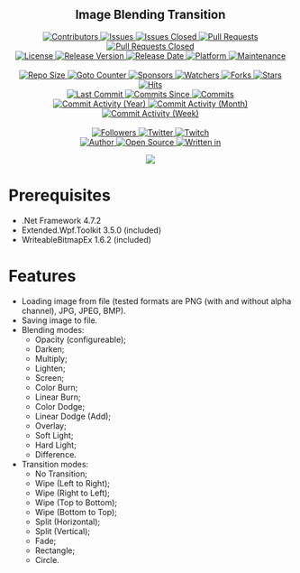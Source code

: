 <p align="center">
	<h2 align="center"><b>Image Blending Transition</b></h2>
</p>

<p align="center">
	<a href="https://github.com/greencomfytea/image-blending-transition/graphs/contributors">
		<img alt="Contributors" src="https://custom-icon-badges.demolab.com/github/contributors/greencomfytea/image-blending-transition?logo=person-add" />
	</a>
	<a href="https://github.com/greencomfytea/image-blending-transition/issues">
		<img alt="Issues" src="https://custom-icon-badges.demolab.com/github/issues/greencomfytea/image-blending-transition?logo=issue-opened" />
	</a>
	<a href="https://github.com/greencomfytea/image-blending-transition/issues">
		<img alt="Issues Closed" src="https://custom-icon-badges.demolab.com/github/issues-closed/greencomfytea/image-blending-transition?logo=issue-closed" />
	</a>
	<a href="https://github.com/greencomfytea/image-blending-transition/pulls">
		<img alt="Pull Requests" src="https://custom-icon-badges.demolab.com/github/issues-pr/greencomfytea/image-blending-transition?logo=git-pull-request" />
	</a>
	<a href="https://github.com/greencomfytea/image-blending-transition/pulls">
		<img alt="Pull Requests Closed" src="https://custom-icon-badges.demolab.com/github/issues-pr-closed/greencomfytea/image-blending-transition?logo=git-pull-request-closed" />
	</a>
	<br>
	<a href="https://github.com/greencomfytea/image-blending-transition/blob/main/LICENSE">
		<img alt="License" src="https://custom-icon-badges.demolab.com/github/license/greencomfytea/image-blending-transition?logo=law" />
	</a>
	<a href="https://github.com/greencomfytea/image-blending-transition/releases">
		<img alt="Release Version" src="https://custom-icon-badges.demolab.com/github/v/release/greencomfytea/image-blending-transition?logo=tag" />
	</a>
	<a href="https://github.com/greencomfytea/image-blending-transition/releases">
		<img alt="Release Date" src="https://custom-icon-badges.demolab.com/github/release-date/greencomfytea/image-blending-transition?logo=clock" />
	</a>
	<a href="">
		<img alt="Platform" src="https://custom-icon-badges.demolab.com/badge/platform-win x86%20%7C%20win x64-blue?logo=device-desktop" />
	</a>
	<a href="">
		<img alt="Maintenance" src="https://custom-icon-badges.demolab.com/maintenance/no/2023?logo=tools" />
	</a>
	<br>
	<br>
	<a href="">
		<img alt="Repo Size" src="https://custom-icon-badges.demolab.com/github/repo-size/greencomfytea/image-blending-transition?logo=database" />
	</a>
	<a href="">
		<img alt="Goto Counter" src="https://custom-icon-badges.demolab.com/github/search/greencomfytea/image-blending-transition/goto?logo=git-compare" />
	</a>
	<a href="https://github.com/sponsors/greencomfytea">
		<img alt="Sponsors" src="https://custom-icon-badges.demolab.com/github/sponsors/greencomfytea?logo=heart" />
	</a>
	<a href="https://github.com/GreenComfyTea/image-blending-transition/watchers">
		<img alt="Watchers" src="https://custom-icon-badges.demolab.com/github/watchers/greencomfytea/image-blending-transition?logo=eye" />
	</a>
	<a href="https://github.com/greencomfytea/image-blending-transition/forks">
		<img alt="Forks" src="https://custom-icon-badges.demolab.com/github/forks/greencomfytea/image-blending-transition?logo=repo-forked" />
	</a>
	<a href="https://github.com/greencomfytea/image-blending-transition/stargazers">
		<img alt="Stars" src="https://custom-icon-badges.demolab.com/github/stars/greencomfytea/image-blending-transition?logo=star" />
	</a>
	<a href="https://github.com/greencomfytea/image-blending-transition/graphs/traffic">
		<img alt="Hits" src="https://custom-icon-badges.demolab.com/endpoint?url=https://hits.dwyl.com/greencomfytea/image-blending-transition.json?color=blue&logo=eye" />
	</a>
	<br>
	<a href="https://github.com/greencomfytea/image-blending-transition/commits/main">
		<img alt="Last Commit" src="https://custom-icon-badges.demolab.com/github/last-commit/greencomfytea/image-blending-transition?logo=git-commit" />
	</a>
	<a href="https://github.com/greencomfytea/image-blending-transition/commits/main">
		<img alt="Commits Since" src="https://custom-icon-badges.demolab.com/github/commits-since/greencomfytea/image-blending-transition/latest?logo=git-commit" />
	</a>
	<a href="https://github.com/greencomfytea/image-blending-transition/commits/main">
		<img alt="Commits" src="https://custom-icon-badges.demolab.com/github/commit-activity/t/greencomfytea/image-blending-transition?logo=git-commit" />
	</a>
	<br>
	<a href="https://github.com/greencomfytea/image-blending-transition/graphs/commit-activity">
		<img alt="Commit Activity (Year)" src="https://custom-icon-badges.demolab.com/github/commit-activity/y/greencomfytea/image-blending-transition?logo=pulse" />
	</a>
	<a href="https://github.com/greencomfytea/image-blending-transition/graphs/commit-activity">
		<img alt="Commit Activity (Month)" src="https://custom-icon-badges.demolab.com/github/commit-activity/m/greencomfytea/image-blending-transition?logo=pulse" />
	</a>
	<a href="https://github.com/greencomfytea/image-blending-transition/graphs/commit-activity">
		<img alt="Commit Activity (Week)" src="https://custom-icon-badges.demolab.com/github/commit-activity/w/greencomfytea/image-blending-transition?logo=pulse" />
	</a>
	<br>
	<br>
	<a href="https://github.com/greencomfytea?tab=followers">
		<img alt="Followers" src="https://custom-icon-badges.demolab.com/github/followers/greencomfytea?logo=people" />
	</a>
	<a href="https://twitter.com/greencomfytea">
		<img alt="Twitter" src="https://img.shields.io/twitter/follow/greencomfytea?logo=twitter" />
	</a>
	<a href="https://www.twitch.tv/greencomfytea">
		<img alt="Twitch" src="https://img.shields.io/twitch/status/greencomfytea?logo=twitch" />
	</a>
	<br>
	<a href="https://github.com/greencomfytea">
		<img alt="Author" src="https://custom-icon-badges.demolab.com/badge/author-GreenComfyTea-green?logo=person" />
	</a>
	<a href="https://github.com/topics/open-source">
		<img alt="Open Source" src="https://img.shields.io/badge/open%20source-%20yes-brightgreen?logo=openvpn" />
	</a>
	<a href="https://cursey.github.io/reframework-book/index.html#lua-scripting">
		<img alt="Written in" src="https://custom-icon-badges.demolab.com/badge/written%20in-c%23-178600?logo=terminal" />
	</a>
</p>

<p align="center">
	<a>
		<img align="center" src="[https://i.imgur.com/sbRFma3.png](https://github.com/GreenComfyTea/Image-Blending-Transition/assets/30152047/9e1ee496-19a8-4276-81d0-76d4c5d752fc)" />
	</a>
</p>

# Prerequisites
- .Net Framework 4.7.2
- Extended.Wpf.Toolkit 3.5.0 (included)
- WriteableBitmapEx 1.6.2 (included)

# Features
- Loading image from file (tested formats are PNG (with and without alpha channel), JPG, JPEG, BMP).
- Saving image to file.
- Blending modes:
  - Opacity (configureable);
  - Darken;
  - Multiply;
  - Lighten;
  - Screen;
  - Color Burn;
  - Linear Burn;
  - Color Dodge;
  - Linear Dodge (Add);
  - Overlay;
  - Soft Light;
  - Hard Light;
  - Difference.
- Transition modes:
  - No Transition;
  - Wipe (Left to Right);
  - Wipe (Right to Left);
  - Wipe (Top to Bottom);
  - Wipe (Bottom to Top);
  - Split (Horizontal);
  - Split (Vertical);
  - Fade;
  - Rectangle;
  - Circle.

